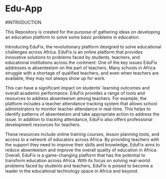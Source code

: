 # Edu-App

#INTRODUCTION

This Repository is created for the purpose of gathering ideas on developing an education platform to solve some basic problems in education.

Introducing EduFix, the revolutionary platform designed to solve educational challenges across Africa. EduFix is an online platform that provides innovative solutions to problems faced by students, teachers, and educational institutions across the continent. One of the key issues EduFix addresses is absenteeism on the part of teachers. Many schools in Africa struggle with a shortage of qualified teachers, and even when teachers are available, they may not always show up for work. 

This can have a significant impact on students' learning outcomes and overall academic performance. EduFix provides a range of tools and resources to address absenteeism among teachers. For example, the platform includes a teacher attendance tracking system that allows school administrators to monitor teacher attendance in real-time. This helps to identify patterns of absenteeism and take appropriate action to address the issue. In addition to tracking attendance, EduFix also offers professional development resources for teachers. 

These resources include online training courses, lesson planning tools, and access to a network of educators across Africa. By providing teachers with the support they need to improve their skills and knowledge, EduFix aims to reduce absenteeism and improve the overall quality of education in Africa. Overall, EduFix is a game-changing platform that has the potential to transform education across Africa. With its focus on solving real-world problems faced by students and teachers, EduFix is poised to become a leader in the educational technology space in Africa and beyond.
